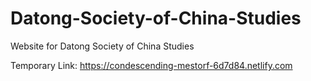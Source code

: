 # Datong-Society-of-China-Studies
Website for Datong Society of China Studies

Temporary Link: https://condescending-mestorf-6d7d84.netlify.com
